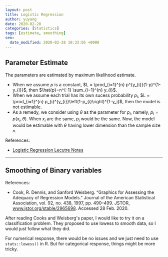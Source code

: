 ```yaml
---
layout: post
title: Logistic Regression
author: yuyang
date: 2020-02-28
categories: [Statistics]
tags: [estimate, smoothing]
seo:
  date_modified: 2020-02-28 10:33:05 +0000
---
```


## Parameter Estimate
The parameters are estimated by maximum likelihood estimate. 
- When we assume $p$ is a constant, $L = \prod_{i=1}^{n} p^{y_{i}}(1-p)^{1-y_{i}}$, then $\hat{p}=n^{-1} \sum_{i=1}^{n} y_{i}$.
- When we assume each trial has its own sucess probability $p_i$, $L = \prod_{i=1}^{n} p_{i}^{y_{i}}\left(1-p_{i}\right)^{1-y_i}$, then the model is not estimable.
- As a remedy, we consider using $\theta$ as the parameter for $p_i$, namely, $p_i = p(x_i, \theta)$. When $x_i$ are the same, $p_i$ would be the same. Now, the model would be estimable with $\theta$ having lower dimension than the sample size $n$.

References:
- [Logistic Regression Lecutre Notes](https://www.stat.cmu.edu/~cshalizi/uADA/12/lectures/ch12.pdf)


---------------------------------------

## Smoothing of Binary variables

References:
- Cook, R. Dennis, and Sanford Weisberg. “Graphics for Assessing the Adequacy of Regression Models.” Journal of the American Statistical Association, vol. 92, no. 438, 1997, pp. 490–499. JSTOR, www.jstor.org/stable/2965698. Accessed 28 Feb. 2020.

After reading Cooks and Weisberg's paper, I would like to try it on a classification problem.  They proposed to use lowess to smooth data, so I would just follow what they did.

For numerical response, there would be no issues and we just need to use `stats::lowess()` in R. But for categorical response, things might be more tricky.
